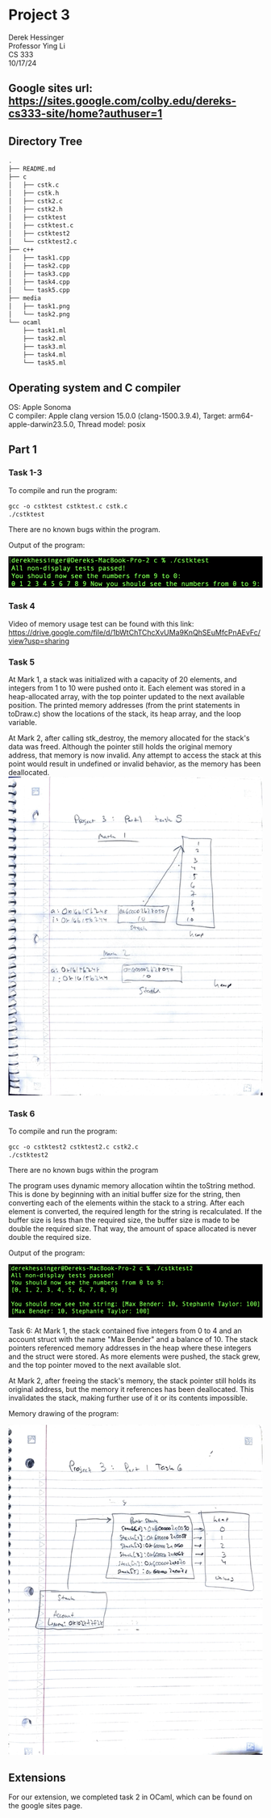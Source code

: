 # Project 3
Derek Hessinger  
Professor Ying Li  
CS 333  
10/17/24

## Google sites url: https://sites.google.com/colby.edu/dereks-cs333-site/home?authuser=1

## Directory Tree
```
.
├── README.md
├── c
│   ├── cstk.c
│   ├── cstk.h
│   ├── cstk2.c
│   ├── cstk2.h
│   ├── cstktest
│   ├── cstktest.c
│   ├── cstktest2
│   └── cstktest2.c
├── c++
│   ├── task1.cpp
│   ├── task2.cpp
│   ├── task3.cpp
│   ├── task4.cpp
│   └── task5.cpp
├── media
│   ├── task1.png
│   └── task2.png
└── ocaml
    ├── task1.ml
    ├── task2.ml
    ├── task3.ml
    ├── task4.ml
    └── task5.ml
```

## Operating system and C compiler
OS: Apple Sonoma \
C compiler: Apple clang version 15.0.0 (clang-1500.3.9.4), Target: arm64-apple-darwin23.5.0, Thread model: posix

## Part 1
### Task 1-3
To compile and run the program:
```
gcc -o cstktest cstktest.c cstk.c
./cstktest
```
There are no known bugs within the program. 

Output of the program:

![](media/task1.png)

###  Task 4

Video of memory usage test can be found with this link:
https://drive.google.com/file/d/1bWtChTChcXvUMa9KnQhSEuMfcPnAEvFc/view?usp=sharing

### Task 5  
At Mark 1, a stack was initialized with a capacity of 20 elements, and integers from 1 to 10 were pushed onto it. Each element was stored in a heap-allocated array, with the top pointer updated to the next available position. The printed memory addresses (from the print statements in toDraw.c) show the locations of the stack, its heap array, and the loop variable.

At Mark 2, after calling stk_destroy, the memory allocated for the stack's data was freed. Although the pointer still holds the original memory address, that memory is now invalid. Any attempt to access the stack at this point would result in undefined or invalid behavior, as the memory has been deallocated.
![](media/part1task5.png)

### Task 6
To compile and run the program:
```
gcc -o cstktest2 cstktest2.c cstk2.c
./cstktest2
```
There are no known bugs within the program

The program uses dynamic memory allocation wihtin the toString method. This is done by beginning with an initial buffer size for the string, then converting each of the elements within the stack to a string. After each element is converted, the required length for the string is recalculated. If the buffer size is less than the required size, the buffer size is made to be double the required size. That way, the amount of space allocated is never double the required size.

Output of the program:

![](media/task2.png)

Task 6: At Mark 1, the stack contained five integers from 0 to 4 and an account struct with the name "Max Bender" and a balance of 10. The stack pointers referenced memory addresses in the heap where these integers and the struct were stored. As more elements were pushed, the stack grew, and the top pointer moved to the next available slot.

At Mark 2, after freeing the stack's memory, the stack pointer still holds its original address, but the memory it references has been deallocated. This invalidates the stack, making further use of it or its contents impossible.

Memory drawing of the program:

![](media/part1task6.png)
## Extensions
For our extension, we completed task 2 in OCaml, which can be found on the google sites page.
